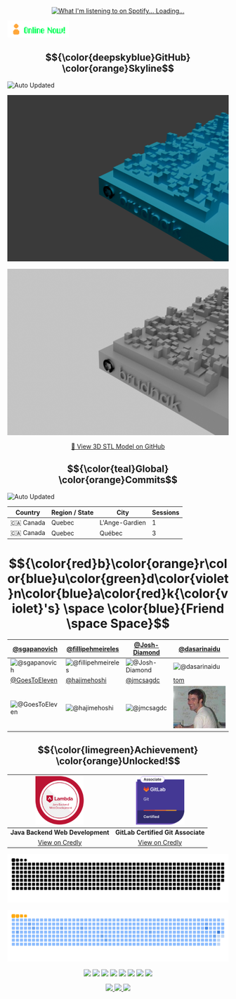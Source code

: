 <p align="center">
  <a href="https://open.spotify.com/user/upv50bd8fofqcy9yibbgfmwly">
    <img src="https://novatorem-gamma-two.vercel.app/api/spotify" alt="What I'm listening to on Spotify... Loading..." />
  </a>
</p>

<img src="https://github.com/brudnak/brudnak/blob/main/img/online.gif" alt="" width="140">

## $${\color{deepskyblue}GitHub} \color{orange}Skyline$$  
![Auto Updated](https://img.shields.io/badge/Generated%20by-GitHub%20Actions-blue?logo=githubactions)

<p align="center">
  <img src="./skyline-dark.png#gh-dark-mode-only" />
</p>
<p align="center">
  <img src="./skyline-light.png#gh-light-mode-only" />
</p>

<p align="center">
  <a href="./skyline-full.stl">🔗 View 3D STL Model on GitHub</a>
</p>

<!-- log tracker start -->

## $${\color{teal}Global} \color{orange}Commits$$
![Auto Updated](https://img.shields.io/badge/Generated%20by-GitHub%20Actions-blue?logo=githubactions)

| Country | Region / State | City | Sessions |
|---------|-----------------|------|----------|
| 🇨🇦 Canada | Quebec | L'Ange-Gardien | 1 |
| 🇨🇦 Canada | Quebec | Québec | 3 |

<!-- log tracker end -->

# $${\color{red}b}\color{orange}r\color{blue}u\color{green}d\color{violet}n\color{blue}a\color{red}k{\color{violet}'s} \space \color{blue}{Friend \space Space}$$

| [@sgapanovich](https://github.com/sgapanovich)                                 | [@fillipehmeireles](https://github.com/fillipehmeireles)                               | [@Josh-Diamond](https://github.com/Josh-Diamond)                               | [@dasarinaidu](https://github.com/dasarinaidu)                               |
|--------------------------------------------------------------------------------|----------------------------------------------------------------------------------------|--------------------------------------------------------------------------------|------------------------------------------------------------------------------|
| ![@sgapanovich](https://avatars.githubusercontent.com/sgapanovich?s=150&v=1)   | ![@fillipehmeireles](https://avatars.githubusercontent.com/fillipehmeireles?s=150&v=1) | ![@Josh-Diamond](https://avatars.githubusercontent.com/Josh-Diamond?s=150&v=1) | ![@dasarinaidu](https://avatars.githubusercontent.com/dasarinaidu?s=150&v=1) |
| [@GoesToEleven](https://github.com/GoesToEleven)                               | [@hajimehoshi](https://github.com/hajimehoshi)                                         | [@jmcsagdc](https://github.com/jmcsagdc)                                       | [tom](https://wittenbrock.github.io/toms-myspace-page/)                      |
| ![@GoesToEleven](https://avatars.githubusercontent.com/GoesToEleven?s=150&v=1) | ![@hajimehoshi](https://avatars.githubusercontent.com/hajimehoshi?s=150&v=1)           | ![@jmcsagdc](https://avatars.githubusercontent.com/jmcsagdc?s=150&v=1)         | ![tom](https://github.com/brudnak/brudnak/blob/main/img/tom.jpg)             |

## $${\color{limegreen}Achievement} \color{orange}Unlocked!$$  
|          <img src="/img/java-backend-web-development.png" width="110" alt="Badge 1"/>           |         <img src="/img/gitlab-certified-git-associate.png" width="110" alt="Badge 2"/>          |
|:-----------------------------------------------------------------------------------------------:|:-----------------------------------------------------------------------------------------------:|
|                                **Java Backend Web Development**                                 |                               **GitLab Certified Git Associate**                                |
| [View on Credly](https://www.credly.com/badges/29e3f6a2-adf2-4831-aeab-b00f0124bc3f/public_url) | [View on Credly](https://www.credly.com/badges/ffffe97d-d1fe-493f-84f5-a7bf1ef4534a/public_url) |


<p align="center">
  <img src="https://github.com/brudnak/brudnak/blob/output/github-snake-dark.svg#gh-dark-mode-only" />
</p>
<p align="center">
  <img src="https://github.com/brudnak/brudnak/blob/output/ocean.gif#gh-light-mode-only" />
</p>

<!-- Where to find these icons: https://simpleicons.org -->
<p align="center">
  <img src="https://img.shields.io/badge/-Go-00ADD8?logo=go&logoColor=white&style=fla" />
  <img src="https://img.shields.io/badge/-Kubernetes-326CE5?logo=kubernetes&logoColor=white&style=flat" />
  <img src="https://img.shields.io/badge/-Rancher-0075A8?logo=rancher&logoColor=white&style=flat" />
  <img src="https://img.shields.io/badge/-Terraform-7B42BC?logo=terraform&logoColor=white&style=flat" />
  <img src="https://img.shields.io/badge/-AWS-232F3E?logo=amazonwebservices&logoColor=white&style=flat" />
  <img src="https://img.shields.io/badge/-JavaScript-F7DF1E?logo=javascript&logoColor=white&style=flat" />
  <img src="https://img.shields.io/badge/-HTML5-E34F26?logo=html5&logoColor=white&style=flat" />
  <img src="https://img.shields.io/badge/-CSS3-1572B6?logo=css3&logoColor=white&style=flat" />
</p>


<p align="center">
  <a href="https://gitlab.com/brudnak">
    <img src="https://img.shields.io/badge/-GitLab-FC6D26?logo=gitlab&logoColor=white&style=flat" />
  </a>
  <a href="https://hub.docker.com/u/brudnak">
    <img src="https://img.shields.io/badge/-Docker_Hub-2496ED?logo=docker&logoColor=white&style=flat" />
  </a>
  <a href="https://bitbucket.org/brudnak">
    <img src="https://img.shields.io/badge/-Bitbucket-0052CC?logo=bitbucket&logoColor=white&style=flat" />
  </a>
</p>
